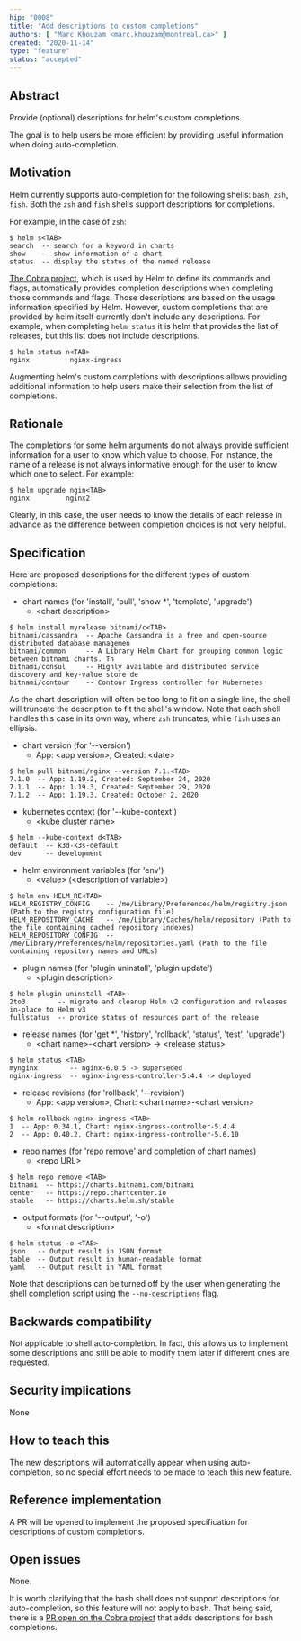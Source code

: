 ```yaml
---
hip: "0008"
title: "Add descriptions to custom completions"
authors: [ "Marc Khouzam <marc.khouzam@montreal.ca>" ]
created: "2020-11-14"
type: "feature"
status: "accepted"
---
```


## Abstract

Provide (optional) descriptions for helm's custom completions.

The goal is to help users be more efficient by providing useful information
when doing auto-completion.

## Motivation

Helm currently supports auto-completion for the following shells: `bash`, `zsh`,
`fish`. Both the `zsh` and `fish` shells support descriptions for completions.

For example, in the case of `zsh`:
```
$ helm s<TAB>
search  -- search for a keyword in charts
show    -- show information of a chart
status  -- display the status of the named release
```

[The Cobra project][cobra project], which is used by Helm to define its
commands and flags, automatically provides completion descriptions when
completing those commands and flags.  Those descriptions are based on the usage
information specified by Helm.  However, custom completions that are provided
by helm itself currently don't include any descriptions. For example, when
completing `helm status` it is helm that provides the list of releases, but
this list does not include descriptions.
```
$ helm status n<TAB>
nginx          nginx-ingress
```

Augmenting helm's custom completions with descriptions allows providing
additional information to help users make their selection from the list of
completions.

## Rationale

The completions for some helm arguments do not always provide sufficient
information for a user to know which value to choose.  For instance, the
name of a release is not always informative enough for the user to know
which one to select.  For example:
```
$ helm upgrade ngin<TAB>
nginx         nginx2
```
Clearly, in this case, the user needs to know the details of each release
in advance as the difference between completion choices is not very helpful.

## Specification

Here are proposed descriptions for the different types of custom completions:
* chart names (for 'install', 'pull', 'show *', 'template', 'upgrade')
    * \<chart description>
```
$ helm install myrelease bitnami/c<TAB>
bitnami/cassandra  -- Apache Cassandra is a free and open-source distributed database managemen
bitnami/common     -- A Library Helm Chart for grouping common logic between bitnami charts. Th
bitnami/consul     -- Highly available and distributed service discovery and key-value store de
bitnami/contour    -- Contour Ingress controller for Kubernetes
```
As the chart description will often be too long to fit on a single line, the shell will truncate
the description to fit the shell's window.  Note that each shell handles this case in its own way,
where `zsh` truncates, while `fish` uses an ellipsis.

* chart version (for '--version')
    * App: \<app version>, Created: \<date>
```
$ helm pull bitnami/nginx --version 7.1.<TAB>
7.1.0  -- App: 1.19.2, Created: September 24, 2020
7.1.1  -- App: 1.19.3, Created: September 29, 2020
7.1.2  -- App: 1.19.3, Created: October 2, 2020
```
* kubernetes context (for '--kube-context')
    * \<kube cluster name>
```
$ helm --kube-context d<TAB>
default  -- k3d-k3s-default
dev      -- development
```
* helm environment variables (for 'env')
    * \<value> (\<description of variable>)
```
$ helm env HELM_RE<TAB>
HELM_REGISTRY_CONFIG    -- /me/Library/Preferences/helm/registry.json (Path to the registry configuration file)
HELM_REPOSITORY_CACHE   -- /me/Library/Caches/helm/repository (Path to the file containing cached repository indexes)
HELM_REPOSITORY_CONFIG  -- /me/Library/Preferences/helm/repositories.yaml (Path to the file containing repository names and URLs)
```
* plugin names (for 'plugin uninstall', 'plugin update')
    * \<plugin description>
```
$ helm plugin uninstall <TAB>
2to3        -- migrate and cleanup Helm v2 configuration and releases in-place to Helm v3
fullstatus  -- provide status of resources part of the release
```
* release names (for 'get *', 'history', 'rollback', 'status', 'test', 'upgrade')
    * \<chart name>-\<chart version> -> \<release status>
```
$ helm status <TAB>
mynginx        -- nginx-6.0.5 -> superseded
nginx-ingress  -- nginx-ingress-controller-5.4.4 -> deployed
```
* release revisions (for 'rollback', '--revision')
    * App: \<app version>, Chart: \<chart name>-\<chart version>
```
$ helm rollback nginx-ingress <TAB>
1  -- App: 0.34.1, Chart: nginx-ingress-controller-5.4.4
2  -- App: 0.40.2, Chart: nginx-ingress-controller-5.6.10
```
* repo names (for 'repo remove' and completion of chart names)
    * \<repo URL>
```
$ helm repo remove <TAB>
bitnami  -- https://charts.bitnami.com/bitnami
center   -- https://repo.chartcenter.io
stable   -- https://charts.helm.sh/stable
```
* output formats (for '--output', '-o')
    * \<format description>
```
$ helm status -o <TAB>
json   -- Output result in JSON format
table  -- Output result in human-readable format
yaml   -- Output result in YAML format
```

Note that descriptions can be turned off by the user when generating the shell
completion script using the `--no-descriptions` flag.

## Backwards compatibility

Not applicable to shell auto-completion. In fact, this allows us to implement
some descriptions and still be able to modify them later if different ones are
requested.

## Security implications

None

## How to teach this

The new descriptions will automatically appear when using auto-completion, so no
special effort needs to be made to teach this new feature.

## Reference implementation

A PR will be opened to implement the proposed specification for descriptions of
custom completions.

## Open issues

None.  

It is worth clarifying that the bash shell does not support descriptions for
auto-completion, so this feature will not apply to bash.  That being said, there
is a [PR open on the Cobra project][cobra pr] that adds descriptions for bash
completions.

[cobra project]: https://github.com/spf13/cobra
[cobra pr]: https://github.com/spf13/cobra/pull/1146

